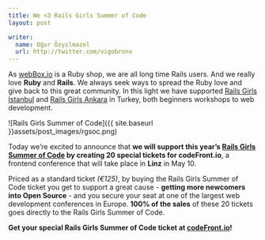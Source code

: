 ```yaml
---
title: We <3 Rails Girls Summer of Code
layout: post

writer:
  name: Uğur Özyılmazel
  url: http://twitter.com/vigobronx
---
```


As [webBox.io](http://webbox.io) is a Ruby shop, we are all long time Rails users. And we really love **Ruby** and **Rails**.  We always seek ways to spread the Ruby love and give back to this great community. In this light we have supported [Rails Girls Istanbul](http://railsgirls.com/istanbul) and [Rails Girls Ankara](http://railsgirls.com/ankara) in Turkey, both beginners workshops to web development. 

![Rails Girls Summer of Code]({{ site.baseurl }}assets/post_images/rgsoc.png)

<!-- more -->

Today we’re excited to announce that **we will support this year’s [Rails Girls Summer of Code][1] by creating 20 special tickets for codeFront.io**, a frontend conference that will take place in **Linz** in May 10.  

Priced as a standard ticket *(€125)*, by buying the Rails Girls Summer of Code ticket you get to support a great cause - **getting more newcomers into Open Source** - and you secure your seat at one of the largest web development conferences in Europe. **100% of the sales** of these 20 tickets goes directly to the Rails Girls Summer of Code.

**Get your special Rails Girls Summer of Code ticket at [codeFront.io][2]!**

[1]: http://www.railsgirlssummerofcode.org
[2]: http://codefront.io
